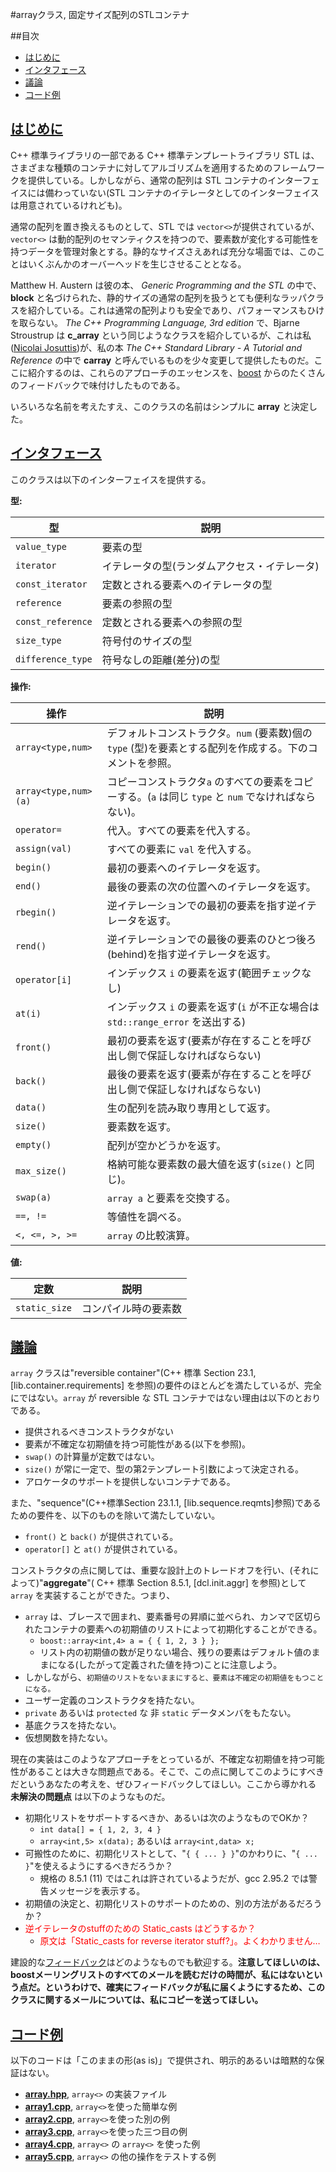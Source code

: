 #arrayクラス, 固定サイズ配列のSTLコンテナ

##目次
- [はじめに](#introduction)
- [インタフェース](#interface)
- [議論](#discussion)
- [コード例](#code)


## <a name="introduction" href="#introduction">はじめに</a>
C++ 標準ライブラリの一部である C++ 標準テンプレートライブラリ STL は、さまざまな種類のコンテナに対してアルゴリズムを適用するためのフレームワークを提供している。しかしながら、通常の配列は STL コンテナのインターフェイスには備わっていない(STL コンテナのイテレータとしてのインターフェイスは用意されているけれども)。

通常の配列を置き換えるものとして、STL では `vector<>`が提供されているが、`vector<>` は動的配列のセマンティクスを持つので、要素数が変化する可能性を持つデータを管理対象とする。静的なサイズさえあれば充分な場面では、このことはいくぶんかのオーバーヘッドを生じさせることとなる。

Matthew H. Austern は彼の本、 *Generic Programming and the STL* の中で、 **block** と名づけられた、静的サイズの通常の配列を扱うとても便利なラッパクラスを紹介している。これは通常の配列よりも安全であり、パフォーマンスもひけを取らない。 *The C++ Programming Language, 3rd edition* で、Bjarne Stroustrup は **c_array** という同じようなクラスを紹介しているが、これは私([Nicolai Josuttis](http://www.josuttis.com/))が、私の本 *The C++ Standard Library - A Tutorial and Reference* の中で **carray** と呼んでいるものを少々変更して提供したものだ。ここに紹介するのは、これらのアプローチのエッセンスを、[boost](http://www.boost.org/) からのたくさんのフィードバックで味付けしたものである。

いろいろな名前を考えたすえ、このクラスの名前はシンプルに **array** と決定した。


## <a name="interface" href="#interface">インタフェース</a>
このクラスは以下のインターフェイスを提供する。

**型:**

| 型 | 説明 |
|-------------------|---------|
| `value_type`      | 要素の型 |
| `iterator`        | イテレータの型(ランダムアクセス・イテレータ) |
| `const_iterator`  | 定数とされる要素へのイテレータの型 |
| `reference`       | 要素の参照の型 |
| `const_reference` | 定数とされる要素への参照の型 |
| `size_type`       | 符号付のサイズの型 |
| `difference_type` | 符号なしの距離(差分)の型 |


**操作:**

| 操作 | 説明 |
|------|------|
| `array<type,num>`    | デフォルトコンストラクタ。`num` (要素数)個の`type` (型)を要素とする配列を作成する。下のコメントを参照。 |
| `array<type,num>(a)` | コピーコンストラクタ`a` のすべての要素をコピーする。(`a` は同じ `type` と `num` でなければならない)。 |
| `operator=`          | 代入。すべての要素を代入する。 |
| `assign(val)`        | すべての要素に `val` を代入する。 |
| `begin()`            | 最初の要素へのイテレータを返す。 |
| `end()`              | 最後の要素の次の位置へのイテレータを返す。 |
| `rbegin()`           | 逆イテレーションでの最初の要素を指す逆イテレータを返す。 |
| `rend()`             | 逆イテレーションでの最後の要素のひとつ後ろ(behind)を指す逆イテレータを返す。 |
| `operator[i]`        | インデックス `i` の要素を返す(範囲チェックなし) |
| `at(i)`              | インデックス `i` の要素を返す(`i` が不正な場合は `std::range_error` を送出する) |
| `front()`            | 最初の要素を返す(要素が存在することを呼び出し側で保証しなければならない) |
| `back()`             | 最後の要素を返す(要素が存在することを呼び出し側で保証しなければならない) |
| `data()`             | 生の配列を読み取り専用として返す。 |
| `size()`             | 要素数を返す。 |
| `empty()`            | 配列が空かどうかを返す。 |
| `max_size()`         | 格納可能な要素数の最大値を返す(`size()` と同じ)。 |
| `swap(a)`            | `array a` と要素を交換する。                      |
| `==, !=`             | 等値性を調べる。 |
| `<, <=, >, >=`       | `array` の比較演算。 |


**値:**

| 定数 | 説明 |
|---------------|------|
| `static_size` | コンパイル時の要素数 |


## <a name="discussion" href="#discussion">議論</a>
`array` クラスは"reversible container"(C++ 標準 Section 23.1, [lib.container.requirements] を参照)の要件のほとんどを満たしているが、完全にではない。`array` が reversible な STL コンテナではない理由は以下のとおりである。

- 提供されるべきコンストラクタがない
- 要素が不確定な初期値を持つ可能性がある(以下を参照)。
- `swap()` の計算量が定数ではない。
- `size()` が常に一定で、型の第2テンプレート引数によって決定される。
- アロケータのサポートを提供しないコンテナである。

また、"sequence"(C++標準Section 23.1.1, [lib.sequence.reqmts]参照)であるための要件を、以下のものを除いて満たしていない。

- `front()` と `back()` が提供されている。
- `operator[]` と `at()` が提供されている。

コンストラクタの点に関しては、重要な設計上のトレードオフを行い、(それによって)"**aggregate**"( C++ 標準 Section 8.5.1, [dcl.init.aggr] を参照)として `array` を実装することができた。つまり、

- `array` は、ブレースで囲まれ、要素番号の昇順に並べられ、カンマで区切られたコンテナの要素への初期値のリストによって初期化することができる。
	- `boost::array<int,4> a = { { 1, 2, 3 } };`
	- リスト内の初期値の数が足りない場合、残りの要素はデフォルト値のままになる(したがって定義された値を持つ)ことに注意しよう。
- しかしながら、`初期値のリストをないままにすると、要素は不確定の初期値をもつことになる。`
- ユーザー定義のコンストラクタを持たない。
- `private` あるいは `protected` な 非 `static` データメンバをもたない。
- 基底クラスを持たない。
- 仮想関数を持たない。

現在の実装はこのようなアプローチをとっているが、不確定な初期値を持つ可能性があることは大きな問題点である。そこで、この点に関してこのようにすべきだというあなたの考えを、ぜひフィードバックしてほしい。ここから導かれる **未解決の問題点** は以下のようなものだ。

- 初期化リストをサポートするべきか、あるいは次のようなものでOKか？
	- `int data[] = { 1, 2, 3, 4 }`
	- `array<int,5> x(data);` あるいは  `array<int,data> x;`
- 可搬性のために、初期化リストとして、"`{ { ... } }`"のかわりに、"`{ ... }`"を使えるようにするべきだろうか？
	- 規格の 8.5.1 (11) ではこれは許されているようだが、gcc 2.95.2 では警告メッセージを表示する。
- 初期値の決定と、初期化リストのサポートのための、別の方法があるだろうか？
- <span style="color:red;">逆イテレータのstuffのための Static_casts はどうするか？</span>
	- <span style="color:red;">原文は「Static_casts for reverse iterator stuff?」。よくわかりません…</span>

建設的な[フィードバック](solutions@josuttis.com)はどのようなものでも歓迎する。**注意してほしいのは、boostメーリングリストのすべてのメールを読むだけの時間が、私にはないという点だ。というわけで、確実にフィードバックが私に届くようにするため、このクラスに関するメールについては、私にコピーを送ってほしい。**


## <a name="code" href="#code">コード例</a>
以下のコードは「このままの形(as is)」で提供され、明示的あるいは暗黙的な保証はない。

- [**array.hpp**](./array.hpp.md), `array<>` の実装ファイル
- [**array1.cpp**](./array1.cpp.md), `array<>`を使った簡単な例
- [**array2.cpp**](./array2.cpp.md), `array<>`を使った別の例
- [**array3.cpp**](./array3.cpp.md), `array<>`を使った三つ目の例
- [**array4.cpp**](./array4.cpp.md), `array<>` の `array<>` を使った例
- [**array5.cpp**](./array5.cpp.md), `array<>` の他の操作をテストする例

